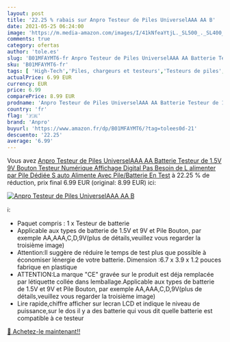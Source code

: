 ```yaml
---
layout: post
title: '22.25 % rabais sur Anpro Testeur de Piles UniverselAAA AA B'
date: 2021-05-25 06:24:00
image: 'https://m.media-amazon.com/images/I/41kNfeaYtjL._SL500_._SL400_.jpg'
comments: true
category: ofertas
author: 'tole.es'
slug: 'B01MFAYMT6-fr Anpro Testeur de Piles UniverselAAA AA Batterie Testeur de...'
sku: 'B01MFAYMT6-fr'
tags: [ 'High-Tech','Piles, chargeurs et testeurs','Testeurs de piles','anpro', ]
actualPrice: 6.99 EUR
currency: EUR
price: 6.99
comparePrice: 8.99 EUR
prodname: 'Anpro Testeur de Piles UniverselAAA AA Batterie Testeur de 1.5V 9V Bouton Testeur Numérique Affichage Digital Pas Besoin de L alimenter par Pile Dédiée S auto Alimente Avec Pile/Batterie En Test'
country: 'fr'
flag: '🇫🇷'
brand: 'Anpro'
buyurl: 'https://www.amazon.fr/dp/B01MFAYMT6/?tag=tolees0d-21'
descuento: '22.25'
average: '6.99'
---
```


Vous avez [Anpro Testeur de Piles UniverselAAA AA Batterie Testeur de 1.5V 9V Bouton Testeur Numérique Affichage Digital Pas Besoin de L alimenter par Pile Dédiée S auto Alimente Avec Pile/Batterie En Test](https://www.amazon.fr/dp/B01MFAYMT6/?tag=tolees0d-21)  à  22.25 % de réduction, prix final  6.99 EUR (original: 8.99 EUR) ici:

[![Anpro Testeur de Piles UniverselAAA AA B](https://m.media-amazon.com/images/I/41kNfeaYtjL._SL500_._SL400_.jpg)](https://www.amazon.fr/dp/B01MFAYMT6/?tag=tolees0d-21)

ℹ️:

- Paquet compris : 1 x Testeur de batterie
- Applicable aux types de batterie de 1.5V et 9V et Pile Bouton, par exemple AA,AAA,C,D,9V(plus de détails,veuillez vous regarder la troisième image)
- Attention:Il suggère de réduire le temps de test plus que possible à économiser lénergie de votre batterie. Dimension :6.7 x 3.9 x 1.2 pouces fabrique en plastique
- ATTENTION:La marque "CE" gravée sur le produit est déja remplacée par létiquette collée dans lemballage.Applicable aux types de batterie de 1.5V et 9V et Pile Bouton, par exemple AA,AAA,C,D,9V(plus de détails,veuillez vous regarder la troisième image)
- Lire rapide,chiffre afficher sur lecran LCD et indique le niveau de puissance,sur le dos il y a des batterie qui vous dit quelle batterie est compatible à ce testeur

[🛒 Achetez-le maintenant!!](https://www.amazon.fr/dp/B01MFAYMT6/?tag=tolees0d-21)
